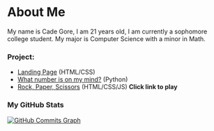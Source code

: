 # About Me

My name is Cade Gore, I am 21 years old, I am currently a sophomore college student. My major is Computer Science with a minor in Math.

### Project:
  - [Landing Page](https://landing-page.cadegore.com) (HTML/CSS)
  - [What number is on my mind?](https://replit.com/@cadegore/What-number-is-on-my-mind) (Python)
  - [Rock, Paper, Scissors](https://rps.cadegore.com) (HTML/CSS/JS) **Click link to play**
  
### My GitHub Stats

<!-- <a href="http://www.github.com/cadegore"><img src="https://github-readme-stats.vercel.app/api?username=cadegore&show_icons=true&hide=prs,&count_private=true&title_color=3382ed&text_color=ffffff&icon_color=3382ed&bg_color=1c1917&hide_border=true&show_icons=true" alt="cadegore's GitHub stats" height="184px" style="margin: 0 auto;" /></a>
<a href="http://www.github.com/cadegore"><img src="https://github-readme-streak-stats.herokuapp.com/?user=cadegore&stroke=ffffff&background=1c1917&ring=3382ed&fire=3382ed&currStreakNum=ffffff&currStreakLabel=3382ed&sideNums=ffffff&sideLabels=ffffff&dates=ffffff&hide_border=true" height="184px" /></a> -->
<a href="http://www.github.com/cadegore"><img src="https://github-readme-activity-graph.cyclic.app/graph?username=cadegore&bg_color=1c1917&color=ffffff&line=3382ed&point=ffffff&area_color=1c1917&area=true&hide_border=true&custom_title=GitHub%20Commits%20Graph" alt="GitHub Commits Graph" /></a>
